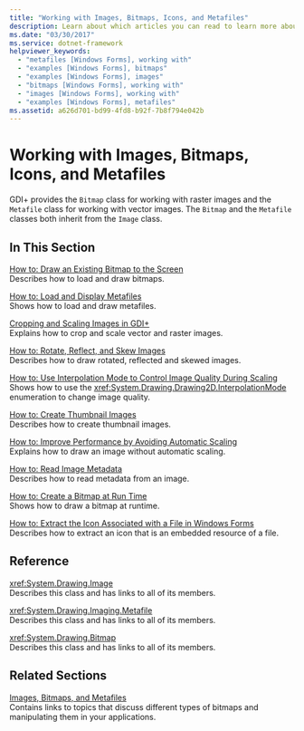```yaml
---
title: "Working with Images, Bitmaps, Icons, and Metafiles"
description: Learn about which articles you can read to learn more about working with images, bitmaps, icons, and metafiles.
ms.date: "03/30/2017"
ms.service: dotnet-framework
helpviewer_keywords: 
  - "metafiles [Windows Forms], working with"
  - "examples [Windows Forms], bitmaps"
  - "examples [Windows Forms], images"
  - "bitmaps [Windows Forms], working with"
  - "images [Windows Forms], working with"
  - "examples [Windows Forms], metafiles"
ms.assetid: a626d701-bd99-4fd8-b92f-7b8f794e042b
---
```

# Working with Images, Bitmaps, Icons, and Metafiles

GDI+ provides the `Bitmap` class for working with raster images and the `Metafile` class for working with vector images. The `Bitmap` and the `Metafile` classes both inherit from the `Image` class.  
  
## In This Section  

[How to: Draw an Existing Bitmap to the Screen](how-to-draw-an-existing-bitmap-to-the-screen.md)\
Describes how to load and draw bitmaps.  
  
[How to: Load and Display Metafiles](how-to-load-and-display-metafiles.md)\
Shows how to load and draw metafiles.  
  
[Cropping and Scaling Images in GDI+](cropping-and-scaling-images-in-gdi.md)\
Explains how to crop and scale vector and raster images.  
  
[How to: Rotate, Reflect, and Skew Images](how-to-rotate-reflect-and-skew-images.md)\
Describes how to draw rotated, reflected and skewed images.  
  
[How to: Use Interpolation Mode to Control Image Quality During Scaling](how-to-use-interpolation-mode-to-control-image-quality-during-scaling.md)\
Shows how to use the <xref:System.Drawing.Drawing2D.InterpolationMode> enumeration to change image quality.  
  
[How to: Create Thumbnail Images](how-to-create-thumbnail-images.md)\
Describes how to create thumbnail images.  
  
[How to: Improve Performance by Avoiding Automatic Scaling](how-to-improve-performance-by-avoiding-automatic-scaling.md)\
Explains how to draw an image without automatic scaling.  
  
[How to: Read Image Metadata](how-to-read-image-metadata.md)\
Describes how to read metadata from an image.  
  
[How to: Create a Bitmap at Run Time](how-to-create-a-bitmap-at-run-time.md)\
Shows how to draw a bitmap at runtime.  
  
[How to: Extract the Icon Associated with a File in Windows Forms](how-to-extract-the-icon-associated-with-a-file-in-windows-forms.md)\
Describes how to extract an icon that is an embedded resource of a file.  
  
## Reference  

<xref:System.Drawing.Image>  
Describes this class and has links to all of its members.  
  
<xref:System.Drawing.Imaging.Metafile>  
Describes this class and has links to all of its members.  
  
<xref:System.Drawing.Bitmap>  
Describes this class and has links to all of its members.  
  
## Related Sections  

[Images, Bitmaps, and Metafiles](images-bitmaps-and-metafiles.md)\
Contains links to topics that discuss different types of bitmaps and manipulating them in your applications.
